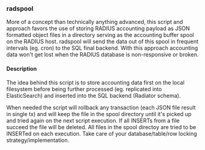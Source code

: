 ### radspool

More of a concept than technically anything advanced, this script and approach favors the use of storing RADIUS accounting payload as JSON formatted object files in a directory serving as the accounting buffer spool on the RADIUS host. radspool will send the data out of this spool in frequent intervals (eg. cron) to the SQL final backend. With this approach accounting data won't get lost when the RADIUS database is non-responsive or broken.

#### Description
The idea behind this script is to store accounting data first on the local filesystem before being further processed (eg. replicated into ElasticSearch) and inserted into the SQL backend (Radiator schema). 

When needed the script will rollback any transaction (each JSON file result in single tx) and will keep the file in the spool directory until it's picked up and tried again on the next script execution. If all INSERTs from a file succeed the file will be deleted. All files in the spool directoy are tried to be INSERTed on each execution. Take care of your database/table/row locking strategy/implementation.
